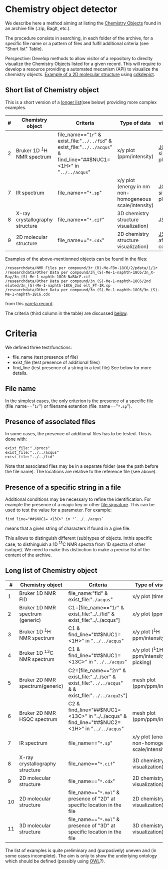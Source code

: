# Chemistry object detector 

We describe here a method aiming at listing the [Chemistry Objects](chemisty_object.md) found in an archive file (.zip, BagIt, etc.).

The procedure consists in searching, in each folder of the archive, for a specific file name or a pattern of files 
and fulfil additional criteria (see "Short list" Table).

Perspective: Develop methods to allow visitor of a repository to direclty visualize the Chemistry Objects listed for a given record. This will require to develop a resource providing a automated mecanism (API) to visualize the chemistry objects. [Example of a 2D molecular structure](https://www.simolecule.com/cdkdepict/depict/bow/svg?smi=indole%0A%20%20NextMove10101914192D%0A%0A%20%209%2010%20%200%20%200%20%200%20%200%20%200%20%200%20%200%20%200999%20V2000%0A%20%20%20%201.7200%20%20%20-1.2100%20%20%20%200.0000%20N%20%20%200%20%200%0A%20%20%20%202.6000%20%20%20-0.0000%20%20%20%200.0000%20C%20%20%200%20%200%0A%20%20%20%201.7200%20%20%20%201.2100%20%20%20%200.0000%20C%20%20%200%20%200%0A%20%20%20%200.2900%20%20%20%200.7500%20%20%20%200.0000%20C%20%20%200%20%200%0A%20%20%20-1.0100%20%20%20%201.5000%20%20%20%200.0000%20C%20%20%200%20%200%0A%20%20%20-2.3100%20%20%20%200.7500%20%20%20%200.0000%20C%20%20%200%20%200%0A%20%20%20-2.3100%20%20%20-0.7500%20%20%20%200.0000%20C%20%20%200%20%200%0A%20%20%20-1.0100%20%20%20-1.5000%20%20%20%200.0000%20C%20%20%200%20%200%0A%20%20%20%200.2900%20%20%20-0.7500%20%20%20%200.0000%20C%20%20%200%20%200%0A%20%201%20%202%20%201%20%200%0A%20%202%20%203%20%202%20%200%0A%20%203%20%204%20%201%20%200%0A%20%204%20%205%20%202%20%200%0A%20%205%20%206%20%201%20%200%0A%20%206%20%207%20%202%20%200%0A%20%207%20%208%20%201%20%200%0A%20%208%20%209%20%202%20%200%0A%20%201%20%209%20%201%20%200%0A%20%204%20%209%20%201%20%200%0AM%20%20END%0A) using [cdkdepict](https://www.simolecule.com/cdkdepict/depict.html).


## Short list of Chemistry object
This is a short version of a [longer list](#long-list-of-chemistry-object)(see below) providing more complex examples.

#|Chemistry object | Criteria | Type of data |visualization
-|------|---|---|--
2|Bruker 1D <sup>1</sup>H NMR spectrum|file_name=="`1r`" & exist_file:"`../../fid`" & exist_file:"`../../acqus`" & find_line="##$NUC1= <1H>" in "`../../acqus`"|x/y plot (ppm/intensity)|[JCAMP-DX](http://jcamp-dx.org/), simple x/y plot
7|IR spectrum|file_name=="`*.sp`"|x/y plot (energy in nm non-homogeneous scale/intensity)|[JCAMP-DX](http://jcamp-dx.org/), simple x/y plot
8|X-ray crystallography structure|file_name=="`*.cif`"|3D chemistry structure visualization)|[JSmol](https://atom.calpoly.edu/viewer/), etc.
9|2D molecular structure|file_name=="`*.cdx`"|2D chemistry structure visualization)|[JSme](https://atom.calpoly.edu/viewer/), etc. after conversion!

Examples of the above-mentionned objects can be found in the files:
```
/researchdata/NMR Files per compound/3r_(R)-Me-FBn-18C6/2/pdata/1/1r
/researchdata/Other Data per compound/3n_(S)-Me-1-naphth-18C6/3n_X-Ray/3n_(S)-Me-1-naphth-18C6-NaBArF.cif
/researchdata/Other Data per compound/3n_(S)-Me-1-naphth-18C6/2nd eluted/3n_(S)-Me-1-naphth-18C6_2nd elt_FT-IR.sp 
/researchdata/Other Data per compound/3n_(S)-Me-1-naphth-18C6/3n_(S)-Me-1-naphth-18C6.cdx
```
from this [yareta record](https://yareta.unige.ch/frontend/archive/62c9dc3b-6f44-4b3b-963d-1ab31c17f6c6). 

The criteria (third column in the table) are discussed [below](#criteria). 

# Criteria
We defined three test/functions:
- file_name (test presence of file)
- exist_file (test presence of additional files)
- find_line (test presence of a string in a text file)
See below for more details.
## File name
In the simplest cases, the only criterion is the presence of a specific file (file_name=="`1r`") or filename extention (file_name=="`*.sp`"). 
## Presence of associated files
In some cases, the presence of additional files has to be tested.
This is done with: 
```
exist_file:"./procs" 
exist_file:"../../acqus" 
exist_file:"../../fid" 
```
Note that associated files may be in a separate folder (see the path before the file name). The locations are relative to the reference file (see above).
## Presence of a specific string in a file
Additional conditions may be necessary to refine the identification. For example the presence of a magic key or other [file signature](https://en.wikipedia.org/wiki/List_of_file_signatures). This can be used to test the value for a parameter. For example: 
```
find_line="##$NUC1= <13C>" in "`../../acqus`
```
means that a given string of characters if found in a give file.

This allows to distinguish different (sub)types of objects. Inthis specific case, to disthinguish a 1D <sup>13</sup>C NMR spectra from 1D spectra of other isotope). We need to make this distinction to make a precise list of the content of the archive.

## Long list of Chemistry object

#|Chemistry object | Criteria | Type of visualization
-|------|---|---
1|Bruker 1D NMR FID|file_name:"fid" & exist_file:"`./acqus`"|x/y plot (time/intensity)|[JCAMP-DX](http://jcamp-dx.org/), simple x/y plot
2|Bruker 1D NMR spectrum (generic)|C1=[file_name=="1r" & exist_file:"../../fid" & exist_file:"../../acqus"]|x/y plot (ppm/intensity)|[JCAMP-DX](http://jcamp-dx.org/), simple x/y plot
3|Bruker 1D <sup>1</sup>H NMR spectrum|C1 & find_line="##$NUC1= <1H>" in "`../../acqus`"|x/y plot (<sup>1</sup>H ppm/intensity/integrals)|[JCAMP-DX](http://jcamp-dx.org/), simple x/y plot
4|Bruker 1D <sup>13</sup>C NMR spectrum|C1 & find_line="##$NUC1= <13C>" in "`../../acqus`"|x/y plot (<sup>1</sup>1H ppm/intensity/peak picking)|[JCAMP-DX](http://jcamp-dx.org/), simple x/y plot
5|Bruker 2D NMR spectrum(generic)|C2=[file_name=="2rr" & exist_file:"../../ser" & exist_file:"`../../acqus`" & & exist_file:"`../../acqu2s`"]|mesh plot (ppm/ppm/intensity)|[2D JCAMP-DX](http://jcamp-dx.org/), ??
6|Bruker 2D NMR HSQC spectrum|C2 & find_line="##$NUC1= <13C>" in "../../acqus" & find_line="##$NUC2= <1H>" in "`../../acqus`"|mesh plot (ppm/ppm/intensity)|[2D JCAMP-DX](http://jcamp-dx.org/), ??
7|IR spectrum|file_name=="`*.sp`"|x/y plot (energy in nm non-homogeneous scale/intensity)|[JCAMP-DX](http://jcamp-dx.org/), simple x/y plot
8|X-ray crystallography structure|file_name=="`*.cif`"|3D chemistry structure visualization)|[JSmol](https://atom.calpoly.edu/viewer/), etc.
9|2D molecular structure|file_name=="`*.cdx`"|2D chemistry structure visualization)|[JSme](https://atom.calpoly.edu/viewer/), etc. after conversion!
10|2D molecular structure|file_name=="`*.mol`" & presence of "2D" at specific location in the file|2D chemistry structure visualization)|[JSme](https://atom.calpoly.edu/viewer/), etc.
11|3D molecular structure|file_name=="`*.mol`"  & presence of "3D" at specific location in the file|3D chemistry structure visualization)|[JSmol](https://atom.calpoly.edu/viewer/), etc.

The list of examples is quite preliminary and (purposively) uneven and (in some cases incomplete). The aim is only to show the underlying ontology which should be defined (possibly using [OWL](https://www.w3.org/TR/owl2-primer/)?).
